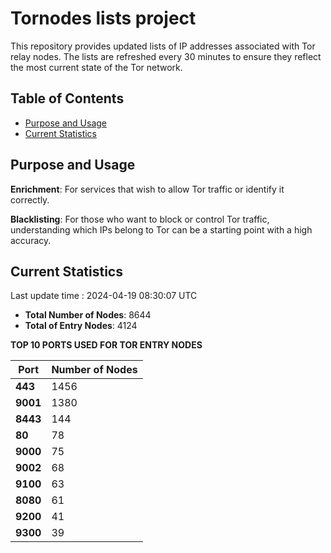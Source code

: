 # Tornodes lists project

This repository provides updated lists of IP addresses associated with Tor relay nodes. The lists are refreshed every 30 minutes to ensure they reflect the most current state of the Tor network.

## Table of Contents

- [Purpose and Usage](#purpose-and-usage)
- [Current Statistics](#current-statistics)


## Purpose and Usage

**Enrichment**: For services that wish to allow Tor traffic or identify it correctly.

**Blacklisting**: For those who want to block or control Tor traffic, understanding which IPs belong to Tor can be a starting point with a high accuracy.

## Current Statistics

Last update time : 2024-04-19 08:30:07 UTC

- **Total Number of Nodes**: 8644
- **Total of Entry Nodes**: 4124

**TOP 10 PORTS USED FOR TOR ENTRY NODES**

| **Port** | **Number of Nodes** |
|------|-----------------|
| **443**   | 1456  |
| **9001**   | 1380  |
| **8443**   | 144  |
| **80**   | 78  |
| **9000**   | 75  |
| **9002**   | 68  |
| **9100**   | 63  |
| **8080**   | 61  |
| **9200**   | 41  |
| **9300**   | 39  |

